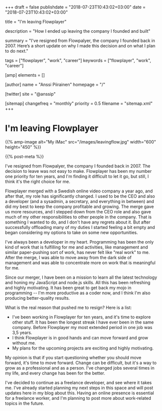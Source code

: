 +++
draft = false
publishdate = "2018-07-23T10:43:02+03:00"
date = "2018-07-23T10:43:02+03:00"

title = "I'm leaving Flowplayer"

description = "How I ended up leaving the company I founded and built"

summary = "I've resigned from Flowpalyer, the company I founded back in 2007. Here’s a short update on why I made this decision and on what I plan to do next."

tags = ["flowplayer", "work", "career"]
keywords = ["flowplayer", "work", "career"]

[amp]
    elements = []

[author]
    name = "Anssi Piirainen"
    homepage = "/"

[twitter]
    site = "@anssip"

[sitemap]
    changefreq = "monthly"
    priority = 0.5
    filename = "sitemap.xml"
+++

# I'm leaving Flowplayer

{{% amp-image alt="My iMac" src="/images/leavingflow.jpg" width="600" height="450" %}}
 
{{% post-meta %}}

I've resigned from Flowpalyer, the company I founded back in 2007. The decision to leave was not easy to make. Flowplayer has been my number one priority for ten years, and I'm finding it difficult to let it go, but still, I think it's the right choice for me.

Flowplayer merged with a Swedish online video company a year ago, and after that, my role has significantly changed. I used to be the CEO and also a developer (and a sysadmin, a secretary, and everything in between) and did my best to keep the company profitable and growing. The merge gave us more resources, and I stepped down from the CEO role and also gave much of my other responsibilities to other people in the company. That is something I wanted to do, and I don't have any regrets about it. But after successfully offloading many of my duties I started feeling a bit empty and began considering my options to take on some new opportunities.

I've always been a developer in my heart. Programming has been the only kind of work that is fulfilling for me and activities, like management and similar paper-pushing sort of work, has never felt like "real work" to me. After the merge, I was able to move away from the dark side of management and was able to concentrate more on work that is meaningful for me.

Since our merger, I have been on a mission to learn all the latest technology and honing my JavaScript and node.js skills. All this has been refreshing and highly motivating. It has been great to get back my mojo in programming -- I'm more productive as a coder now, and I think I'm also producing better-quality results.

What is the real reason that pushed me to resign? Here is a list:

* I've been working in Flowplayer for ten years, and it's time to explore other stuff. It has been the longest streak I have ever been in the same company. Before Flowplayer my most extended period in one job was 3,5 years.
* I think Flowplayer is in good hands and can move forward and grow without me.
* My plans for the upcoming projects are exciting and highly motivating.

My opinion is that if you start questioning whether you should move forward, it's time to move forward. Change can be difficult, but it's a way to grow as a professional and as a person. I've changed jobs several times in my life, and every change has been for the better. 

I've decided to continue as a freelance developer, and see where it takes me. I've already started planning my next steps in this space and will post updates here in my blog about this. Having an online presence is essential for a freelance worker, and I'm planning to post more about work-related topics in the future.
